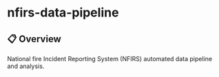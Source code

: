 # nfirs-data-pipeline
## :clipboard: Overview
National fire Incident Reporting System (NFIRS) automated data pipeline and analysis.
